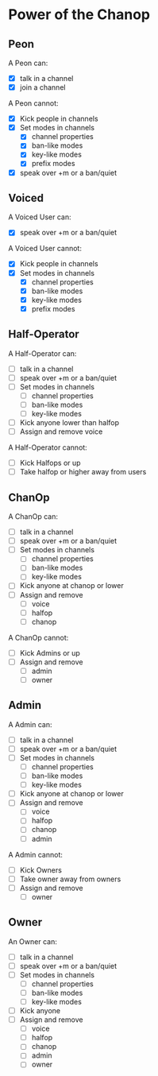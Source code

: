 Power of the Chanop
===================

Peon
----

A Peon can:
- [X] talk in a channel
- [X] join a channel

A Peon cannot:
- [X] Kick people in channels
- [X] Set modes in channels
  - [X] channel properties
  - [X] ban-like modes
  - [X] key-like modes
  - [X] prefix modes
- [X] speak over +m or a ban/quiet

Voiced
------

A Voiced User can:
- [X] speak over +m or a ban/quiet

A Voiced User cannot:
- [X] Kick people in channels
- [X] Set modes in channels
  - [X] channel properties
  - [X] ban-like modes
  - [X] key-like modes
  - [X] prefix modes

Half-Operator
-------------

A Half-Operator can:
- [ ] talk in a channel
- [ ] speak over +m or a ban/quiet
- [ ] Set modes in channels
  - [ ] channel properties
  - [ ] ban-like modes
  - [ ] key-like modes
- [ ] Kick anyone lower than halfop
- [ ] Assign and remove voice

A Half-Operator cannot:
- [ ] Kick Halfops or up
- [ ] Take halfop or higher away from users

ChanOp
------

A ChanOp can:
- [ ] talk in a channel
- [ ] speak over +m or a ban/quiet
- [ ] Set modes in channels
  - [ ] channel properties
  - [ ] ban-like modes
  - [ ] key-like modes
- [ ] Kick anyone at chanop or lower
- [ ] Assign and remove
  - [ ] voice
  - [ ] halfop
  - [ ] chanop

A ChanOp cannot:
- [ ] Kick Admins or up
- [ ] Assign and remove
  - [ ] admin
  - [ ] owner

Admin
-----

A Admin can:
- [ ] talk in a channel
- [ ] speak over +m or a ban/quiet
- [ ] Set modes in channels
  - [ ] channel properties
  - [ ] ban-like modes
  - [ ] key-like modes
- [ ] Kick anyone at chanop or lower
- [ ] Assign and remove
  - [ ] voice
  - [ ] halfop
  - [ ] chanop
  - [ ] admin

A Admin cannot:
- [ ] Kick Owners
- [ ] Take owner away from owners
- [ ] Assign and remove
  - [ ] owner

Owner
-----

An Owner can:
- [ ] talk in a channel
- [ ] speak over +m or a ban/quiet
- [ ] Set modes in channels
  - [ ] channel properties
  - [ ] ban-like modes
  - [ ] key-like modes
- [ ] Kick anyone
- [ ] Assign and remove
  - [ ] voice
  - [ ] halfop
  - [ ] chanop
  - [ ] admin
  - [ ] owner
